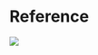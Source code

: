 # Reference

[![]("file:///C:/Users/ericl/OneDrive/Documents/Research/FlowFarm.jl/docs/src/Documentation-Preliminary-orange.svg)](https://github.com/ericlee215/FlowFarm.jl/blob/master/docs/src/Tutorial.md)